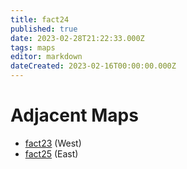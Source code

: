 ```yaml
---
title: fact24
published: true
date: 2023-02-28T21:22:33.000Z
tags: maps
editor: markdown
dateCreated: 2023-02-16T00:00:00.000Z
---
```



# Adjacent Maps
 * [fact23](/maps/fact23) (West)
 * [fact25](/maps/fact25) (East)

